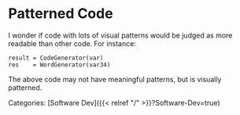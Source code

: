 # Patterned Code

I wonder if code with lots of visual patterns would be judged as more readable
than other code.  For instance:

```
result = CodeGenerator(var)
res    = WordGenerator(var34)
```

The above code may not have meaningful patterns, but is visually patterned.










Categories: [Software Dev]({{< relref "/" >}}?Software-Dev=true)